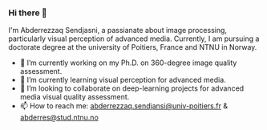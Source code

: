 ### Hi there 👋

<!--
**sendjasni/sendjasni** is a ✨ _special_ ✨ repository because its `README.md` (this file) appears on your GitHub profile.

Here are some ideas to get you started:
-->

I'm Abderrezzaq Sendjasni, a passianate about image processing, particularly visual perception of advanced media. Currently, I am pursuing a doctorate degree at the university of Poitiers, France and NTNU in Norway. 


- 🔭 I’m currently working on my Ph.D. on 360-degree image quality assessment.
- 🌱 I’m currently learning visual perception for advanced media.
- 👯 I’m looking to collaborate on deep-learning projects for advanced media visual quality assessment.
- 📫 How to reach me: abderrezzaq.sendjansi@univ-poitiers.fr & abderres@stud.ntnu.no

